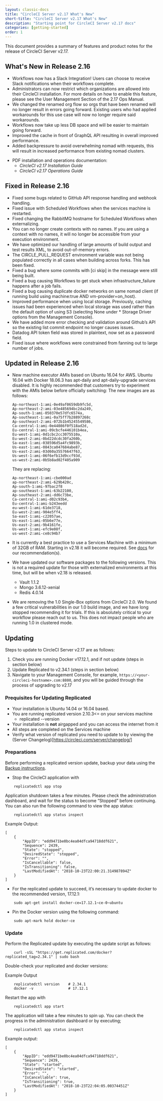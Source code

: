 ```yaml
---
layout: classic-docs
title: "CircleCI Server v2.17 What's New"
short-title: "CircleCI Server v2.17 What's New"
description: "Starting point for CircleCI Server v2.17 docs"
categories: [getting-started]
order: 1
---
```


This document provides a summary of features and product notes for the release of CircleCI Server v2.17.

## What's New in Release 2.16

* Workflows now has a Slack Integration! Users can choose to receive Slack notifications when their workflows complete.
* Administrators can now restrict which organizations are allowed into their CircleCI installation. For more details on how to enable this feature, please see the User Management Section of the 2.17 Ops Manual.
* We changed the renamed org flow so orgs that have been renamed will no longer result in errors going forward. Existing users who had applied workarounds for this use case will now no longer require said workarounds.
* Workflows now take up less DB space and will be easier to maintain going forward.
* Improved the cache in front of GraphQL API resulting in overall improved performance.
* Added backpressure to avoid overwhelming nomad with requests, this will result in increased performance from existing nomad clusters.


- PDF installation and operations documentation:
   - *CircleCI v2.17 Installation Guide*
   - *CircleCI v2.17 Operations Guide*

## Fixed in Release 2.16

* Fixed some bugs related to GitHub API response handling and webhook handling.
* Fixed issue with Scheduled Workflows when the services machine is restarted.
* Fixed changing the RabbitMQ hostname for Scheduled Workflows when externalizing.
* You can no longer create contexts with no names. If you are using a context with no names, it will no longer be accessible from your execution environment.
* We have optimized our handling of large amounts of build output and test results XML, to avoid out-of-memory errors.
* The CIRCLE_PULL_REQUEST environment variable was not being populated correctly in all cases when building across forks. This has been fixed.
* Fixed a bug where some commits with [ci skip] in the message were still being built.
* Fixed a bug causing Workflows to get stuck when infrastructure_failure happens after a job fails.
* Fixed a bug causing duplicate docker networks on same nomad client (if running build using machine:true AND vm-provider=on_host).
* Improved performance when using local storage. Previously, caching issues had been experienced when local storage was used rather than the default option of using S3 (selecting None under * Storage Driver options from the Management Console).
* We have added more error checking and validation around Github’s API so the existing list commit endpoint no longer causes issues.
* Datadog API token field was stored in plaintext, now set as a password field.
* Fixed issue where workflows were constrained from fanning out to large number of jobs.


## Updated in Release 2.16

* New machine executor AMIs based on Ubuntu 16.04 for AWS.
  Ubuntu 16.04 with Docker 18.06.3 has apt-daily and apt-daily-upgrade services disabled.
  It is highly recommended that customers try to experiment with the AMIs below before officially switching:
  The new images are as follows:

  ```
  Ap-northeast-1:ami-0e49af0659db9fc5d,
  Ap-northeast-2:ami-03e485694bc2da249,
  Ap-south-1:ami-050370e57dfc6574a,
  Ap-southeast-1:ami-0a75ff7b28897268c
  Ap-southeast-2:ami-072b1b45245549586,
  Ca-central-1:ami-0e44086f0f518ad2d,
  Eu-central-1:ami-09cbcfe446101b4ea,
  Eu-west-1:ami-0d1cbc2cc3075510a,
  Eu-west-2:ami-0bd22dcdc30fa260b,
  Sa-east-1:ami-038596d5a4fc9893b,
  Us-east-1:ami-0843ca047684abe87,
  Us-east-2:ami-03d60a35576647f63,
  Us-west-1:ami-06f6efb13d9ccf93d,
  us-west-2:ami-0b5b8ad02f405a909
  ```

  They are replacing:

  ```
  Ap-northeast-1:ami-cbe000ad
  ap-northeast-2:ami-629b420c,
  Ap-south-1:ami-97bac2f8
  ap-southeast-1:ami-63b22100,
  Ap-southeast-2:ami-dd6c73be,
  Ca-central-1:ami-d02c93b4,
  Eu-central-1:ami-b243eedd
  eu-west-1:ami-61de3718,
  Eu-west-2:ami-904e5ff4,
  Sa-east-1:ami-c22057ae,
  Us-east-1:ami-05b6e77e,
  Us-east-2:ami-9b4161fe,
  Us-west-1:ami-efc9e08f,
  us-west-2:ami-ce8c94b7
  ```

* It is currently a best practice to use a Services Machine with a minimum of 32GB of RAM. Starting in v2.18 it will become required. See [docs](https://circleci.com/docs/2.0/aws/#planning) for our recommendation(s).
* We have updated our software packages to the following versions. This is not a required update for those with externalized environments at this time, but will be when v2.18 is released.

  * Vault 1.1.2
  * Mongo 3.6.12-xenial
  * Redis 4.0.14

* We are removing the 1.0 Single-Box options from CircleCI 2.0. We found a few critical vulnerabilities in our 1.0 build image, and we have long stopped recommending it for trials. If this is absolutely critical to your workflow please reach out to us. This does not impact people who are running 1.0 in clustered mode.

## Updating
Steps to update to CircleCI Server v2.17 are as follows:

1. Check you are running Docker v17.12.1, and if not update (steps in section below)
2. Update Replicated to v2.34.1 (steps in section below)
3. Navigate to your Management Console, for example, `https://<your-circleci-hostname>.com:8800`, and you will be guided through the process of upgrading to v2.17

### Prequisites for Updating Replicated

- Your installation is Ubuntu 14.04 or 16.04 based.
- You are running replicated version 2.10.3<= on your services machine
  - replicated --version
- Your installation is **not** airgapped and you can access the internet from it
- All steps are completed on the Services machine
- Verify what version of replicated you need to update to by viewing the (Server Changelog)[https://circleci.com/server/changelog/]

### Preparations

Before performing a replicated version update, backup your data using the [Backup instructions]({{site.baseurl}}/2.0/backup/).

- Stop the CircleCI application with

```
    replicatedctl app stop
```

Application shutdown takes a few minutes. Please check the administration dashboard, and wait for the status to become “Stopped” before continuing. You can also run the following command to view the app status:

```
    replicatedctl app status inspect
```

Example Output:
```
[
    {
        "AppID": "edd9471be0bc4ea04dfca94718ddf621",
        "Sequence": 2439,
        "State": "stopped",
        "DesiredState": "stopped",
        "Error": "",
        "IsCancellable": false,
        "IsTransitioning": false,
        "LastModifiedAt": "2018-10-23T22:00:21.314987894Z"
    }
]
```

- For the replicated update to succeed, it’s necessary to update docker to the recommended version, 17.12.1:

```
    sudo apt-get install docker-ce=17.12.1~ce-0~ubuntu
```

- Pin the Docker version using the following command:

```
    sudo apt-mark hold docker-ce
```

### Update

Perform the Replicated update by executing the update script as follows:

```
    curl -sSL "https://get.replicated.com/docker?replicated_tag=2.34.1" | sudo bash
```

Double-check your replicated and docker versions:

Example Output
```
    replicatedctl version    # 2.34.1
    docker -v                # 17.12.1
```

Restart the app with

```
    replicatedctl app start
```

The application will take a few minutes to spin up. You can check the progress in the administration dashboard or by executing;

```
    replicatedctl app status inspect
```

Example output:
```
[
    {
        "AppID": "edd9471be0bc4ea04dfca94718ddf621",
        "Sequence": 2439,
        "State": "started",
        "DesiredState": "started",
        "Error": "",
        "IsCancellable": true,
        "IsTransitioning": true,
        "LastModifiedAt": "2018-10-23T22:04:05.00374451Z"
    }
]
```
